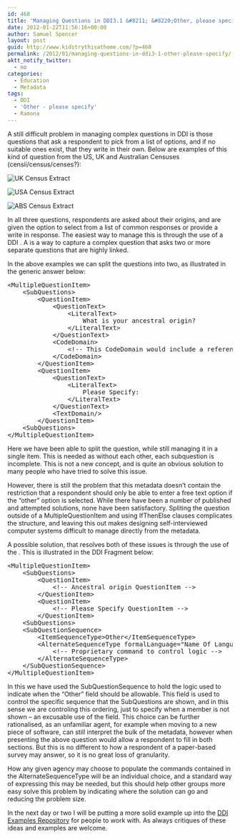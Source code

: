 ```yaml
---
id: 468
title: 'Managing Questions in DDI3.1 &#8211; &#8220;Other, please specify&#8221;'
date: 2012-01-22T11:56:16+00:00
author: Samuel Spencer
layout: post
guid: http://www.kidstrythisathome.com/?p=468
permalink: /2012/01/managing-questions-in-ddi3-1-other-please-specify/
aktt_notify_twitter:
  - no
categories:
  - Education
  - Metadata
tags:
  - DDI
  - 'Other - please specify'
  - Ramona
---
```

A still difficult problem in managing complex questions in DDI is those questions that ask a respondent to pick from a list of options, and if no suitable ones exist, that they write in their own. Below are examples of this kind of question from the US, UK and Australian Censuses (censii/census/censes?):

![UK Census Extract](http://i.imgur.com/9xpvP.png "UK Census Extract")
  
![USA Census Extract](http://i.imgur.com/loDbJ.png "USA Census Extract")

![ABS Census Extract](http://i.imgur.com/W7UCA.png "ABS Census Extract")

In all three questions, respondents are asked about their origins, and are given the option to select from a list of common responses or provide a write in response. The easiest way to manage this is through the use of a DDI [<MultipleQuestionItem>](http://www.ddialliance.org/Specification/DDI-Lifecycle/3.1/XMLSchema/FieldLevelDocumentation/datacollection_xsd/elements/MultipleQuestionItem.html "DDI Field Level Documentation; MutlipleQuestionItem"). A <MultipleQuestionItem> is a way to capture a complex question that asks two or more separate questions that are highly linked.

In the above examples we can split the questions into two, as illustrated in the generic answer below:

<pre>&lt;MultipleQuestionItem&gt;
    &lt;SubQuestions&gt;
        &lt;QuestionItem&gt;
            &lt;QuestionText&gt;
                &lt;LiteralText&gt;
                    What is your ancestral origin?
                &lt;/LiteralText&gt;
            &lt;/QuestionText&gt;
            &lt;CodeDomain&gt;
                &lt;!-- This CodeDomain would include a reference to the list of countries or races --&gt;
            &lt;/CodeDomain&gt;
        &lt;/QuestionItem&gt;
        &lt;QuestionItem&gt;
            &lt;QuestionText&gt;
                &lt;LiteralText&gt;
                    Please Specify:
                &lt;/LiteralText&gt;
            &lt;/QuestionText&gt;
            &lt;TextDomain/&gt;
        &lt;/QuestionItem&gt;
    &lt;SubQuestions&gt;
&lt;/MultipleQuestionItem&gt;</pre>

Here we have been able to split the question, while still managing it in a single item. This is needed as without each other, each subquestion is incomplete. This is not a new concept, and is quite an obvious solution to many people who have tried to solve this issue.

However, there is still the problem that this metadata doesn&#8217;t contain the restriction that a respondent should only be able to enter a free text option if the &#8220;other&#8221; option is selected. While there have been a number of published and attempted solutions, none have been satisfactory. Spliting the question outside of a MultipleQuestionItem and using IfThenElse clauses complicates the structure, and leaving this out makes designing self-interviewed computer systems difficult to manage directly from the metadata.

A possible solution, that resolves both of these issues is through the use of the [<SubQuestionSequence>](http://www.ddialliance.org/Specification/DDI-Lifecycle/3.1/XMLSchema/FieldLevelDocumentation/datacollection_xsd/elements/SubQuestionSequence.html "DDI Field Level Documentation; SubQuestionSequence"). This is illustrated in the DDI Fragment below:

<pre>&lt;MultipleQuestionItem&gt;
    &lt;SubQuestions&gt;
        &lt;QuestionItem&gt;
            &lt;!-- Ancestral origin QuestionItem --&gt;
        &lt;/QuestionItem&gt;
        &lt;QuestionItem&gt;
            &lt;!-- Please Specify QuestionItem --&gt;
        &lt;/QuestionItem&gt;
    &lt;SubQuestions&gt;
    &lt;SubQuestionSequence&gt;
        &lt;ItemSequenceType&gt;Other&lt;/ItemSequenceType&gt;
        &lt;AlternateSequenceType formalLanguage="Name Of Language Here" &gt;
            &lt;!-- Proprietary command to control logic --&gt;
        &lt;/AlternateSequenceType&gt;
    &lt;/SubQuestionSequence&gt;
&lt;/MultipleQuestionItem&gt;</pre>

In this we have used the SubQuestionSequence to hold the logic used to indicate when the &#8220;Other&#8221; field should be allowable. This field is used to control the specific sequence that the SubQuestions are shown, and in this sense we are controling this ordering, just to specify when a member is not shown &#8211; an excusable use of the field. This choice can be further rationalised, as an unfamiliar agent, for example when moving to a new piece of software, can still interpret the bulk of the metadata, however when presenting the above question would allow a respondent to fill in both sections. But this is no different to how a respondent of a paper-based survey may answer, so it is no great loss of granularity.

How any given agency may choose to populate the commands contained in the AlternateSequenceType will be an individual choice, and a standard way of expressing this may be needed, but this should help other groups more easy solve this problem by indicating where the solution can go and reducing the problem size.

In the next day or two I will be putting a more solid example up into the [DDI Examples Repository](http://www.kidstrythisathome.com/2012/01/ddi-examples-repository-now-available/ "DDI Examples repository now available") for people to work with. As always critiques of these ideas and examples are welcome.